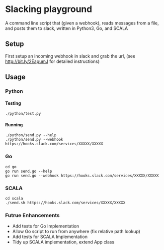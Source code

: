 # Slacking playground
A command line script that (given a webhook), reads messages from a file, and posts them to slack, written in
Python3, Go, and SCALA


## Setup

First setup an incoming webhook in slack and grab the url, (see http://bit.ly/2EapumJ for detailed instructions)

## Usage

### Python

#### Testing
    ./python/test.py

#### Running
    ./python/send.py --help
    ./python/send.py --webhook https://hooks.slack.com/services/XXXXX/XXXXX

### Go
    cd go
    go run send.go --help
    go run send.go --webhook https://hooks.slack.com/services/XXXXX/XXXXX

### SCALA
    cd scala
    ./send.sh https://hooks.slack.com/services/XXXXX/XXXXX

### Futrue Enhancements

- Add tests for Go Implementation
- Allow Go script to run from anywhere (fix relative path lookup)
- Add tests for SCALA Implementation
- Tidy up SCALA implementation, extend App class
